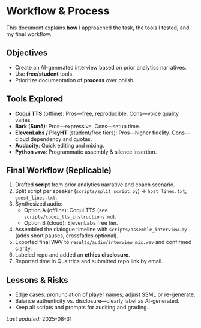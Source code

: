 # Workflow & Process

This document explains **how** I approached the task, the tools I tested, and my final workflow.

## Objectives
- Create an AI-generated interview based on prior analytics narratives.
- Use **free/student** tools.
- Prioritize documentation of **process** over polish.

## Tools Explored
- **Coqui TTS** (offline): Pros—free, reproducible. Cons—voice quality varies.
- **Bark (Sunō)**: Pros—expressive. Cons—setup time.
- **ElevenLabs / PlayHT** (student/free tiers): Pros—higher fidelity. Cons—cloud dependency and quotas.
- **Audacity**: Quick editing and mixing.
- **Python `wave`**: Programmatic assembly & silence insertion.

## Final Workflow (Replicable)
1. Drafted **script** from prior analytics narrative and coach scenario.
2. Split script per speaker (`scripts/split_script.py`) → `host_lines.txt`, `guest_lines.txt`.
3. Synthesized audio:
   - Option A (offline): Coqui TTS (see `scripts/coqui_tts_instructions.md`).
   - Option B (cloud): ElevenLabs free tier.
4. Assembled the dialogue timeline with `scripts/assemble_interview.py` (adds short pauses, crossfades optional).
5. Exported final WAV to `results/audio/interview_mix.wav` and confirmed clarity.
6. Labeled repo and added an **ethics disclosure**.
7. Reported time in Qualtrics and submitted repo link by email.

## Lessons & Risks
- Edge cases: pronunciation of player names; adjust SSML or re-generate.
- Balance authenticity vs. disclosure—clearly label as AI-generated.
- Keep all scripts and prompts for auditing and grading.

*Last updated:* 2025-08-31
